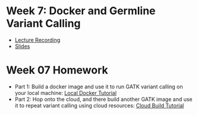 # Week 7: Docker and Germline Variant Calling

- [Lecture Recording](https://wustl.box.com/s/xihj6bjbp6wesm4zy80bl9wl0jab5gra)
- [Slides](bfx_workshop_07_docker_variant_calling_2021.pdf)

# Week 07 Homework
- Part 1: Build a docker image and use it to run GATK variant calling on your local machine: [Local Docker Tutorial](local-docker-tutorial.md)
- Part 2: Hop onto the cloud, and there build another GATK image and use it to repeat variant calling using cloud resources: [Cloud Build Tutorial](cloudbuild-docker-tutorial.md)

